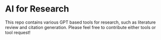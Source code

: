 # AI for Research

This repo contains various GPT based tools for research, such as literature review and citation generation. Please feel free to contribute either tools or tool request!
